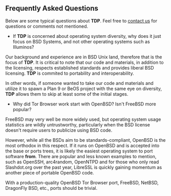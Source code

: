 ## Frequently Asked Questions ##

Below are some typical questions about __TDP__. Feel free to [contact us](/contact.html) for questions or comments not mentioned.

* If __TDP__ is concerned about operating system diversity, why does it just focus on BSD Systems, and not other operating systems such as Illuminos?

Our background and experience are in BSD Unix land, therefore that is the focus of __TDP__. It is critical to note that our code and materials, in addition to the licensing, respects established standards and provides liberal BSD licensing. __TDP__ is commited to portability and interoperability.

In other words, if someone wanted to take our code and materials and utilize it to spawn a Plan 9 or BeOS project with the same eye on diversity, __TDP__ allows them to skip at least some of the initial stages.


* Why did Tor Browser work start with OpenBSD? Isn't FreeBSD more popular?

FreeBSD may very well be more widely used, but operating system usage statistics are wildly untrustworthy, particularly when the BSD license doesn't require users to publicize using BSD code.

However, while all the BSDs aim to be standards-compliant, OpenBSD is the most orthodox in this respect. If it runs on OpenBSD and is accepted into the base or ports trees, it is likely the easiest operating system to port software __from__. There are popular and less known examples to mention, such as OpenSSH, arc4random, OpenNTPD and for those who only read Slashdot.org over the past year, LibreSSL is quickly gaining momentum as another piece of portable OpenBSD code.

With a production-quality OpenBSD Tor Browser port, FreeBSD, NetBSD, DragonFly BSD, etc., ports should be trivial.
